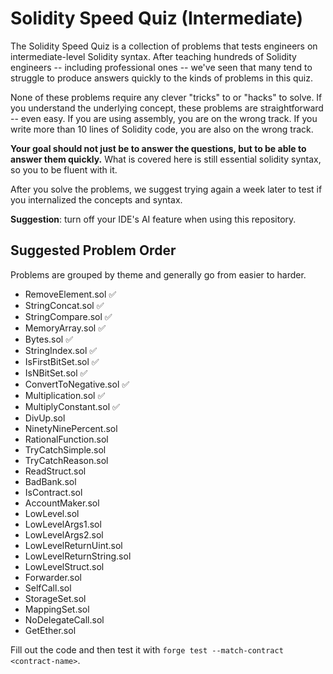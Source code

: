 # Solidity Speed Quiz (Intermediate)

The Solidity Speed Quiz is a collection of problems that tests engineers on intermediate-level Solidity syntax. After teaching hundreds of Solidity engineers -- including professional ones -- we've seen that many tend to struggle to produce answers quickly to the kinds of problems in this quiz.

None of these problems require any clever "tricks" to or "hacks" to solve. If you understand the underlying concept, these problems are straightforward -- even easy. If you are using assembly, you are on the wrong track. If you write more than 10 lines of Solidity code, you are also on the wrong track.

**Your goal should not just be to answer the questions, but to be able to answer them quickly.** What is covered here is still essential solidity syntax, so you to be fluent with it.

After you solve the problems, we suggest trying again a week later to test if you internalized the concepts and syntax.

**Suggestion**: turn off your IDE's AI feature when using this repository.

## Suggested Problem Order
Problems are grouped by theme and generally go from easier to harder.

- RemoveElement.sol ✅
- StringConcat.sol ✅
- StringCompare.sol ✅
- MemoryArray.sol ✅
- Bytes.sol ✅
- StringIndex.sol ✅
- IsFirstBitSet.sol ✅
- IsNBitSet.sol ✅
- ConvertToNegative.sol ✅
- Multiplication.sol ✅
- MultiplyConstant.sol ✅
- DivUp.sol
- NinetyNinePercent.sol
- RationalFunction.sol
- TryCatchSimple.sol
- TryCatchReason.sol
- ReadStruct.sol
- BadBank.sol
- IsContract.sol
- AccountMaker.sol
- LowLevel.sol
- LowLevelArgs1.sol
- LowLevelArgs2.sol
- LowLevelReturnUint.sol
- LowLevelReturnString.sol
- LowLevelStruct.sol
- Forwarder.sol
- SelfCall.sol
- StorageSet.sol
- MappingSet.sol
- NoDelegateCall.sol
- GetEther.sol

Fill out the code and then test it with `forge test --match-contract <contract-name>`.

